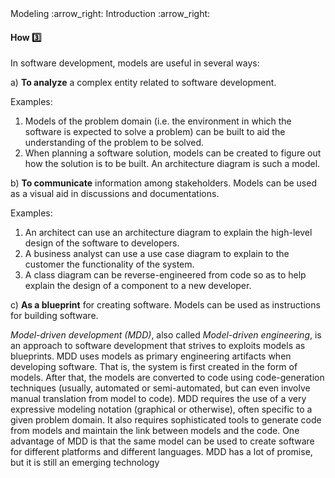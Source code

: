 <link rel="stylesheet" href="{{baseUrl}}/css/textbook.css">

<div class="website-content">

<div id="path">Modeling :arrow_right: Introduction :arrow_right:</div>

<div id="title">

#### How :three:

</div>

<div id="body">

In software development, models are useful in several ways:

a) **To analyze** a complex entity related to software development.

<tip-box>

Examples:

1. Models of the problem domain (i.e. the environment in which the software is expected to solve a problem) can be built to aid the understanding of the problem to be solved.
2. When planning a software solution, models can be created to figure out how the solution is to be built. An architecture diagram is such a model.

</tip-box>

b) **To communicate** information among stakeholders.  Models can be used as a visual aid in discussions and documentations.

<tip-box>

Examples:

1. An architect can use an architecture diagram to explain the high-level design of the software to developers.
2. A business analyst can use a use case diagram to explain to the customer the functionality of the system.
3. A class diagram can be reverse-engineered from code so as to help explain the design of a component to a new developer.

</tip-box>

c) **As a blueprint** for creating software. Models can be used as instructions for building software.

<tip-box>

<panel header="Model Driven Development :four:" type="seamless">

_Model-driven development (MDD)_, also called _Model-driven engineering_, is an approach to software development that strives to exploits models as blueprints. MDD uses models as primary engineering artifacts when developing software. That is, the system is first created in the form of models. After that, the models are converted to code using code-generation techniques (usually, automated or semi-automated, but can even involve manual translation from model to code). MDD requires the use of a very expressive modeling notation (graphical or otherwise), often specific to a given problem domain. It also requires sophisticated tools to generate code from models and maintain the link between models and the code. One advantage of MDD is that the same model can be used to create software for different platforms and different languages. MDD has a lot of promise, but it is still an emerging technology

</panel>

</tip-box>

</div>

</div>
